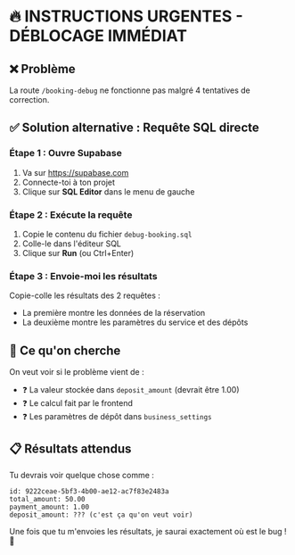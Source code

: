 # 🔥 INSTRUCTIONS URGENTES - DÉBLOCAGE IMMÉDIAT

## ❌ Problème
La route `/booking-debug` ne fonctionne pas malgré 4 tentatives de correction.

## ✅ Solution alternative : Requête SQL directe

### Étape 1 : Ouvre Supabase
1. Va sur https://supabase.com
2. Connecte-toi à ton projet
3. Clique sur **SQL Editor** dans le menu de gauche

### Étape 2 : Exécute la requête
1. Copie le contenu du fichier `debug-booking.sql`
2. Colle-le dans l'éditeur SQL
3. Clique sur **Run** (ou Ctrl+Enter)

### Étape 3 : Envoie-moi les résultats
Copie-colle les résultats des 2 requêtes :
- La première montre les données de la réservation
- La deuxième montre les paramètres du service et des dépôts

## 🎯 Ce qu'on cherche
On veut voir si le problème vient de :
- ❓ La valeur stockée dans `deposit_amount` (devrait être 1.00)
- ❓ Le calcul fait par le frontend
- ❓ Les paramètres de dépôt dans `business_settings`

## 📋 Résultats attendus
Tu devrais voir quelque chose comme :
```
id: 9222ceae-5bf3-4b00-ae12-ac7f83e2483a
total_amount: 50.00
payment_amount: 1.00
deposit_amount: ??? (c'est ça qu'on veut voir)
```

Une fois que tu m'envoies les résultats, je saurai exactement où est le bug ! 🎯
